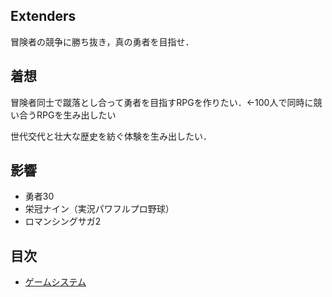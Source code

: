 ## Extenders

冒険者の競争に勝ち抜き，真の勇者を目指せ．

## 着想

冒険者同士で蹴落とし合って勇者を目指すRPGを作りたい．←100人で同時に競い合うRPGを生み出したい

世代交代と壮大な歴史を紡ぐ体験を生み出したい．

## 影響

- 勇者30
- 栄冠ナイン（実況パワフルプロ野球）
- ロマンシングサガ2

## 目次

- [ゲームシステム](./GameSystem.md)
